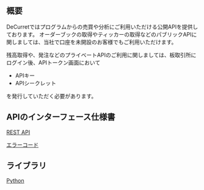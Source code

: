 ## 概要
DeCurretではプログラムからの売買や分析にご利用いただける公開APIを提供しております。
オーダーブックの取得やティッカーの取得などのパブリックAPIに関しましては、当社で口座を未開設のお客様でもご利用いただけます。

残高取得や、発注などのプライベートAPIのご利用に関しましては、板取引所にログイン後、APIトークン画面において
- APIキー
- APIシークレット

を発行していただく必要があります。

## APIのインターフェース仕様書
[REST API](docs/rest-api.md)

[エラーコード](docs/errorcode.md)
## ライブラリ
[Python](libs/pynex.py)


